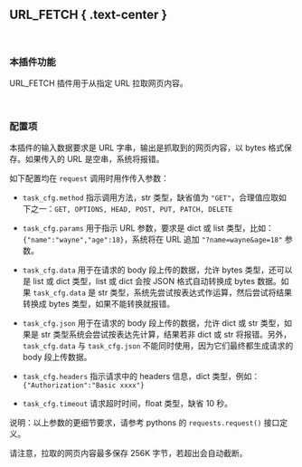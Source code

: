 URL_FETCH { .text-center }
----------

&nbsp;

### 本插件功能

URL_FETCH 插件用于从指定 URL 拉取网页内容。

&nbsp;

### 配置项

本插件的输入数据要求是 URL 字串，输出是抓取到的网页内容，以 bytes 格式保存。如果传入的 URL 是空串，系统将报错。

如下配置均在 `request` 调用时用作传入参数：

- `task_cfg.method` 指示调用方法，str 类型，缺省值为 `"GET"`，合理值应取如下之一：`GET, OPTIONS, HEAD, POST, PUT, PATCH, DELETE`

- `task_cfg.params` 用于指示 URL 参数，要求是 dict 或 list 类型，比如：`{"name":"wayne","age":18}`，系统将在 URL 追加 `"?name=wayne&age=18"` 参数。

- `task_cfg.data` 用于在请求的 body 段上传的数据，允许 bytes 类型，还可以是 list 或 dict 类型，list 或 dict 会按 JSON 格式自动转换成 bytes 数据。如果 `task_cfg.data` 是 str 类型，系统先尝试按表达式作运算，然后尝试将结果转换成 bytes 类型，如果不能转换就报错。

- `task_cfg.json` 用于在请求的 body 段上传的数据，允许 dict 或 str 类型，如果是 str 类型系统会尝试按表达先计算，结果若非 dict 或 str 将报错。另外，`task_cfg.data` 与 `task_cfg.json` 不能同时使用，因为它们最终都生成请求的 body 段上传数据。

- `task_cfg.headers` 指示请求中的 headers 信息，dict 类型，例如：`{"Authorization":"Basic xxxx"}`

- `task_cfg.timeout` 请求超时时间，float 类型，缺省 10 秒。

说明：以上参数的更细节要求，请参考 pythons 的 `requests.request()` 接口定义。

请注意，拉取的网页内容最多保存 256K 字节，若超出会自动截断。

&nbsp;
